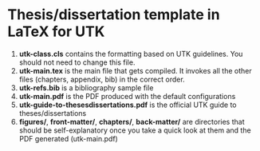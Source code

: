 # Thesis/dissertation template in LaTeX for UTK

1. **utk-class.cls** contains the formatting based on UTK guidelines.
    You should not need to change this file.
1. **utk-main.tex** is the main file that gets compiled.
   It invokes all the other files (chapters, appendix, bib) in the correct order.
1. **utk-refs.bib** is a bibliography sample file
1. **utk-main.pdf** is the PDF produced with the default configurations
1. **utk-guide-to-thesesdissertations.pdf** is the official UTK guide to
   theses/dissertations
1. **figures/**, **front-matter/**, **chapters/**, **back-matter/**
   are directories that should be self-explanatory once you take a quick look
   at them and the PDF generated (utk-main.pdf)
